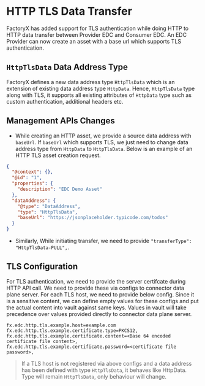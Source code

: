 # HTTP TLS Data Transfer
FactoryX has added support for TLS authentication while doing HTTP to HTTP data transfer between Provider EDC and Consumer EDC.
An EDC Provider can now create an asset with a base url which supports TLS authentication.

## `HttpTlsData` Data Address Type
FactoryX defines a new data address type `HttpTlsData` which is an extension of existing data address type `HttpData`. Hence, `HttpTlsData` type along with TLS, it supports all existing attributes of `HttpData` type such as custom authentication, additional headers etc.

## Management APIs Changes
- While creating an HTTP asset, we provide a source data address with `baseUrl`. If `baseUrl` which supports TLS, we just need to change data address type from `HttpData` to `HttpTlsData`.
Below is an example of an HTTP TLS asset creation request. 
```json
{
  "@context": {},
  "@id": "1",
  "properties": {
    "description": "EDC Demo Asset"
  },
  "dataAddress": {
    "@type": "DataAddress",
    "type": "HttpTlsData",
    "baseUrl": "https://jsonplaceholder.typicode.com/todos"
  }
}
```
- Similarly, While initiating transfer, we need to provide `"transferType": "HttpTlsData-PULL",`. 

## TLS Configuration
For TLS authentication, we need to provide the server certifcate during HTTP API call. We need to provide these via configs to connector data plane server.
For each TLS host, we need to provide below config. Since it is a sensitive content, we can define empty values for these configs and put the actual content into vault against same keys. Values in vault will take precedence over values provided directly to connector data plane server.
```properties
fx.edc.http.tls.example.host=example.com
fx.edc.http.tls.example.certificate.type=PKCS12,
fx.edc.http.tls.example.certificate.content=<Base 64 encoded certificate file content>,
fx.edc.http.tls.example.certificate.password=<certificate file password>,
```
> If a TLS host is not registered via above configs and a data address has been defined with type `HttpTlsData`, it behaves like HttpData. Type will remain `HttpTlsData`, only behaviour will change.

